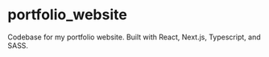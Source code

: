 # portfolio_website
Codebase for my portfolio website. Built with React, Next.js, Typescript, and SASS.
